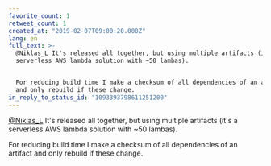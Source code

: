 ```yaml
---
favorite_count: 1
retweet_count: 1
created_at: "2019-02-07T09:00:20.000Z"
lang: en
full_text: >-
  @Niklas_L It's released all together, but using multiple artifacts (it's a
  serverless AWS lambda solution with ~50 lambas).


  For reducing build time I make a checksum of all dependencies of an artifact
  and only rebuild if these change.
in_reply_to_status_id: "1093393798611251200"
---
```


[@Niklas_L](https://twitter.com/Niklas_L) It's released all together, but using
multiple artifacts (it's a serverless AWS lambda solution with ~50 lambas).

For reducing build time I make a checksum of all dependencies of an artifact and
only rebuild if these change.
